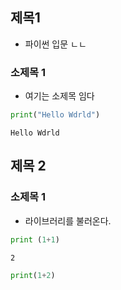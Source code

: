 ## 제목1
- 파이썬 입문 ㄴㄴ

### 소제목 1
- 여기는 소제목 임다


```python
print("Hello Wdrld")
```

    Hello Wdrld
    

## 제목 2



### 소제목 1
- 라이브러리를 불러온다.


```python
print (1+1)
```

    2
    


```python
print(1+2)
```
